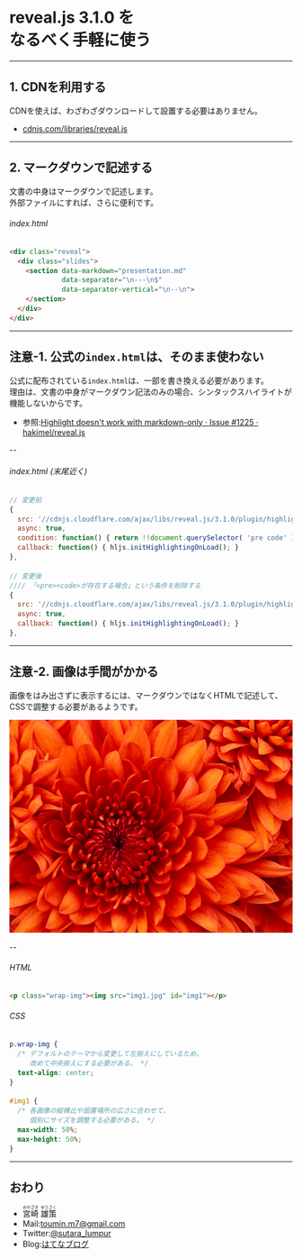 # reveal.js 3.1.0 を<br>なるべく手軽に使う

---

## 1. CDNを利用する
CDNを使えば、わざわざダウンロードして設置する必要はありません。

- [cdnjs.com/libraries/reveal.js](//cdnjs.com/libraries/reveal.js)

---

## 2. マークダウンで記述する
文書の中身はマークダウンで記述します。  
外部ファイルにすれば、さらに便利です。

###### index.html
```html
<div class="reveal">
  <div class="slides">
    <section data-markdown="presentation.md"
             data-separator="\n---\n$"
             data-separator-vertical="\n--\n">
    </section>
  </div>
</div>
```

---

## 注意-1. 公式の`index.html`は、そのまま使わない
公式に配布されている`index.html`は、一部を書き換える必要があります。  
理由は、文書の中身がマークダウン記法のみの場合、シンタックスハイライトが機能しないからです。

- 参照:[Highlight doesn&#39;t work with markdown-only · Issue #1225 · hakimel/reveal.js](https://github.com/hakimel/reveal.js/issues/1225)

--

###### index.html (末尾近く)

```javascript
// 変更前
{
  src: '//cdnjs.cloudflare.com/ajax/libs/reveal.js/3.1.0/plugin/highlight/highlight.min.js',
  async: true,
  condition: function() { return !!document.querySelector( 'pre code' ); },
  callback: function() { hljs.initHighlightingOnLoad(); }
},

// 変更後
//// 「<pre><code>が存在する場合」という条件を削除する
{
  src: '//cdnjs.cloudflare.com/ajax/libs/reveal.js/3.1.0/plugin/highlight/highlight.min.js',
  async: true,
  callback: function() { hljs.initHighlightingOnLoad(); }
},
```

---

## 注意-2. 画像は手間がかかる
画像をはみ出さずに表示するには、マークダウンではなくHTMLで記述して、CSSで調整する必要があるようです。

<p class="wrap-img"><img src="img1.jpg" id="img1"></p>

--

###### HTML
```html
<p class="wrap-img"><img src="img1.jpg" id="img1"></p>
```

###### CSS
```css
p.wrap-img {
  /* デフォルトのテーマから変更して左揃えにしているため、
     改めて中央揃えにする必要がある。 */
  text-align: center;
}

#img1 {
  /* 各画像の縦横比や設置場所の広さに合わせて、
     個別にサイズを調整する必要がある。 */
  max-width: 50%;
  max-height: 50%;
}
```

---

## おわり
- <ruby>宮崎<rt>みやざき</rt></ruby> <ruby>雄策<rt>ゆうさく</rt></ruby>
- Mail:[toumin.m7@gmail.com](mailto:toumin.m7@gmail.com)
- Twitter:[@sutara_lumpur](//twitter.com/sutara_lumpur)
- Blog:[はてなブログ](http://sutara79.hatenablog.com/entry/2015/08/08/145608)